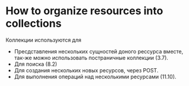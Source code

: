 # How to organize resources into collections

Коллекции используются для
* Пресдставления нескольких сущностей доного рессурса вместе, так-же можно использовать постраничные коллекции (3.7).
* Для поиска (8.2)
* Для создания нескольких новых ресурсов, через POST. 
* Для выполнения операций над несколькими ресурсами (11.10).
